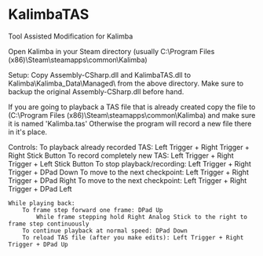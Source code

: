 # KalimbaTAS
Tool Assisted Modification for Kalimba

Open Kalimba in your Steam directory (usually C:\Program Files (x86)\Steam\steamapps\common\Kalimba\)

Setup:
	Copy Assembly-CSharp.dll and KalimbaTAS.dll to Kalimba\Kalimba_Data\Managed\ from the above directory.
	Make sure to backup the original Assembly-CSharp.dll before hand.

If you are going to playback a TAS file that is already created copy the file to (C:\Program Files (x86)\Steam\steamapps\common\Kalimba\) and make sure it is named 'Kalimba.tas'
Otherwise the program will record a new file there in it's place.

Controls:
	To playback already recorded TAS: Left Trigger + Right Trigger + Right Stick Button
	To record completely new TAS: Left Trigger + Right Trigger + Left Stick Button
	To stop playback/recording: Left Trigger + Right Trigger + DPad Down
	To move to the next checkpoint: Left Trigger + Right Trigger + DPad Right
	To move to the next checkpoint: Left Trigger + Right Trigger + DPad Left

	While playing back:
		To frame step forward one frame: DPad Up
			While frame stepping hold Right Analog Stick to the right to frame step continuously
		To continue playback at normal speed: DPad Down
		To reload TAS file (after you make edits): Left Trigger + Right Trigger + DPad Up